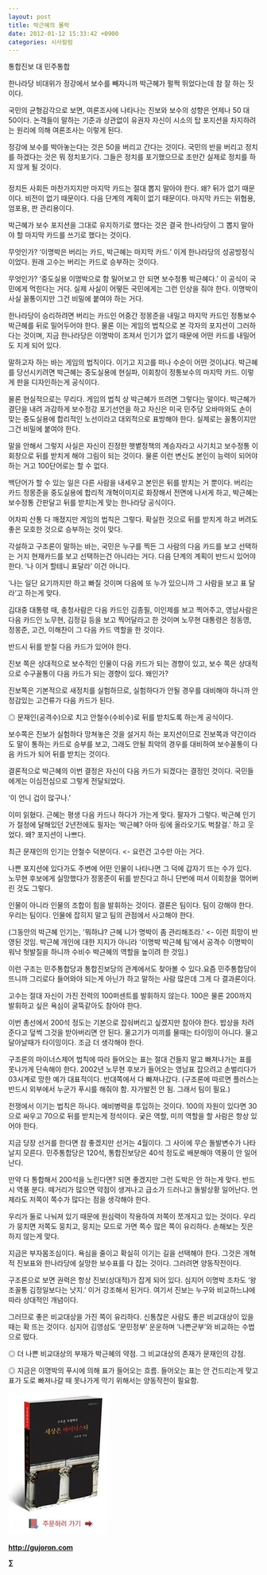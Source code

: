 ```yaml
---
layout: post
title: 박근혜의 몰락
date: 2012-01-12 15:33:42 +0900
categories: 시사칼럼
---
```

통합진보 대 민주통합 

한나라당 비대위가 정강에서 보수를 빼자니까 박근혜가 펄쩍 뛰었다는데 참 잘 하는 짓이다. 

국민의 균형감각으로 보면, 여론조사에 나타나는 진보와 보수의 성향은 언제나 50 대 50이다. 논객들이 말하는 기준과 상관없이 유권자 자신이 시소의 탑 포지션을 차지하려는 원리에 의해 여론조사는 이렇게 된다. 

정강에 보수를 박아놓는다는 것은 50을 버리고 간다는 것이다. 국민의 반을 버리고 정치를 하겠다는 것은 뭐 정치포기다. 그들은 정치를 포기했으므로 조만간 실제로 정치를 하지 않게 될 것이다. 



###

정치든 사회든 마찬가지지만 마지막 카드는 절대 뽑지 말아야 한다. 왜? 뒤가 없기 때문이다. 비전이 없기 때문이다. 다음 단계의 계획이 없기 때문이다. 마지막 카드는 위협용, 엄포용, 판 관리용이다. 

박근혜가 보수 포지션을 그대로 유지하기로 했다는 것은 결국 한나라당이 그 뽑지 말아야 할 마지막 카드를 쓰기로 했다는 것이다. 

무엇인가? ‘이명박은 버리는 카드, 박근혜는 마지막 카드.’ 이게 한나라당의 성공방정식이었다. 원래 고수는 버리는 카드로 승부하는 것이다. 

무엇인가? ‘중도실용 이명박으로 함 밀어보고 안 되면 보수정통 박근혜다.’ 이 공식이 국민에게 먹힌다는 거다. 실제 사실이 어떻든 국민에게는 그런 인상을 줘야 한다. 이명박이 사실 꼴통이지만 그건 비밀에 붙여야 하는 거다. 

한나라당이 승리하려면 버리는 카드인 어중간 정몽준을 내밀고 마지막 카드인 정통보수 박근혜를 뒤로 밀어두어야 한다. 물론 이는 게임의 법칙으로 본 각자의 포지션이 그러하다는 것이며, 지금 한나라당은 이명박이 조져서 인기가 없기 때문에 어떤 카드를 내밀어도 지게 되어 있다. 

말하고자 하는 바는 게임의 법칙이다. 이기고 지고를 떠나 수순이 어떤 것이냐다. 박근혜를 당선시키려면 박근혜는 중도실용에 현실파, 이회창이 정통보수의 마지막 카드. 이렇게 판을 디자인하는게 공식이다. 

물론 현실적으로는 무리다. 게임의 법칙 상 박근혜가 뜨려면 그렇다는 말이다. 박근혜가 결단을 내려 과감하게 보수정강 포기선언을 하고 자신은 미국 민주당 오바마와도 손이 맞는 중도실용에 합리적인 노선이라고 대외적으로 표방해야 한다. 실제로는 꼴통이지만 그건 비밀에 붙여야 한다. 

말을 안해서 그렇지 사실은 자신이 진정한 햇볕정책의 계승자라고 사기치고 보수정통 이회창으로 뒤를 받치게 해야 그림이 되는 것이다. 물론 이런 변신도 본인이 능력이 되어야 하는 거고 100단어로는 할 수 없다. 

백단어가 할 수 있는 일은 다른 사람을 내세우고 본인은 뒤를 받치는 거 뿐이다. 버리는 카드 정몽준을 중도실용에 합리적 개혁이미지로 화장해서 전면에 나서게 하고, 박근혜는 보수정통 간판달고 뒤를 받치는게 맞는 한나라당 공식이다. 

어차피 산통 다 깨졌지만 게임의 법칙은 그렇다. 확실한 것으로 뒤를 받치게 하고 버려도 좋은 모호한 것으로 승부하는 것이 맞다. 

각설하고 구조론이 말하는 바는, 국민은 누구를 찍든 그 사람의 다음 카드를 보고 선택하는 거지 현재카드를 보고 선택하는건 아니라는 거다. 다음 단계의 계획이 반드시 있어야 한다. ‘나 이거 할테니 표달라’ 이건 아니다. 

‘나는 일단 요기까지만 하고 빠질 것이며 다음에 또 누가 있으니까 그 사람을 보고 표 달라’고 하는게 맞다. 

김대중 대통령 때, 충청사람은 다음 카드인 김종필, 이인제를 보고 찍어주고, 영남사람은 다음 카드인 노무현, 김정길 등을 보고 찍어달라고 한 것이며 노무현 대통령은 정동영, 정몽준, 고건, 이해찬이 그 다음 카드 역할을 한 것이다. 

반드시 뒤를 받칠 다음 카드가 있어야 한다. 

진보 쪽은 상대적으로 보수적인 인물이 다음 카드가 되는 경향이 있고, 보수 쪽은 상대적으로 수구꼴통이 다음 카드가 되는 경향이 있다. 왜인가? 

진보쪽은 기본적으로 새정치를 실험하므로, 실험하다가 안될 경우를 대비해야 하니까 안정감있는 고건류가 다음 카드가 된다. 

◎ 문재인(공격수)으로 치고 안철수(수비수)로 뒤를 받치도록 하는게 공식이다. 

보수쪽은 진보가 실험하다 망쳐놓은 것을 설거지 하는 포지션이므로 진보쪽과 약간이라도 말이 통하는 카드로 승부를 보고, 그래도 안될 최악의 경우를 대비하여 보수꼴통이 다음 카드가 되어 뒤를 받치는 것이다. 

결론적으로 박근혜의 이번 결정은 자신이 다음 카드가 되겠다는 결정인 것이다. 국민들에게는 이심전심으로 그렇게 전달되었다. 

‘이 언니 겁이 많구나.’ 

이미 읽혔다. 근혜는 평생 다음 카드나 하다가 가는게 맞다. 팔자가 그렇다. 박근혜 인기가 절정에 달해있던 2년전에도 필자는 ‘박근혜? 아마 링에 올라오기도 벅찰걸.’ 하고 웃었다. 왜? 포지션이 나쁘다. 

최근 문재인의 인기는 안철수 덕분이다. <- 요런건 고수만 아는 거다. 

나쁜 포지션에 있다가도 주변에 어떤 인물이 나타나면 그 덕에 갑자기 뜨는 수가 있다. 노무현 후보에게 실망했다가 정몽준이 뒤를 받친다고 하니 단번에 떠서 이회창을 꺾어버린 것도 그렇다. 



인물이 아니라 인물의 조합이 힘을 발휘하는 것이다. 결론은 팀이다. 팀이 강해야 한다. 우리는 팀이다. 인물에 잡히지 말고 팀의 관점에서 사고해야 한다. 



<p style="mso-pagination: none; mso-padding-alt: 0pt 0pt 0pt 0pt" class="0">
  (그동안의 박근혜 인기는, '뭐하냐? 근혜 니가 명박이 좀 관리해조라.' <- 이런 희망이 반영된 것임. 박근혜 개인에 대한 지지가 아니라 '이명박 박근혜 팀'에서 공격수 이명박이 워낙 헛발질을 하니까 수비수 박근혜의 역할을 높이려 한 것임.)
</p>

<p style="mso-pagination: none; mso-padding-alt: 0pt 0pt 0pt 0pt" class="0">
</p>

이런 구조는 민주통합당과 통합진보당의 관계에서도 찾아볼 수 있다.요즘 민주통합당이 뜨니까 그리로다 들어와야 되는게 아닌가 하고 말하는 사람 많은데 그게 다 결과론이다. 



고수는 절대 자신이 가진 전력의 100퍼센트를 발휘하지 않는다. 100은 물론 200까지 발휘하고 싶은 욕심이 굴뚝같아도 참아야 한다. 

이번 총선에서 200석 정도는 기본으로 잡숴버리고 싶겠지만 참아야 한다. 밥상을 차려준다고 덮썩 그것을 받아버리면 안 된다. 물고기가 미끼를 물때는 타이밍이 아니다. 물고 달아날때가 타이밍이다. 조금 더 생각해야 한다. 

구조론의 마이너스제어 법칙에 따라 들어오는 표는 절대 건들지 말고 빠져나가는 표를 못나가게 단속해야 한다. 2002년 노무현 후보가 들어오는 영남표 잡으려고 손벌리다가 03시계로 망한 예가 대표적이다. 반대쪽에서 다 빠져나갔다. (구조론에 따르면 플러스는 반드시 외부에서 누군가 푸시를 해줘야 함. 자가발전 안 됨. 그래서 팀이 필요.) 

전쟁에서 이기는 법칙은 하나다. 예비병력을 투입하는 것이다. 100의 자원이 있다면 30으로 싸우고 70으로 뒤를 받치는게 정석이다. 궂은 역할, 미끼 역할을 할 사람은 항상 있어야 한다. 

지금 당장 선거를 한다면 참 좋겠지만 선거는 4월이다. 그 사이에 무슨 돌발변수가 나타날지 모른다. 민주통합당은 120석, 통합진보당은 40석 정도로 배분해야 역풍이 안 일어난다. 

만약 다 통합해서 200석을 노린다면? 되면 좋겠지만 그런 도박은 안 하는게 맞다. 반드시 역풍 분다. 떼거리가 많으면 약점이 생겨나고 급소가 드러나고 돌발상황 일어난다. 언제라도 저쪽이 쪽수가 많다는 점을 생각해야 한다. 



우리가 둘로 나눠져 있기 때문에 원심력이 작용하여 저쪽이 쪼개지고 있는 것이다. 우리가 뭉치면 저쪽도 뭉치고, 뭉치는 모드로 가면 쪽수 많은 쪽이 유리하다. 손해보는 짓은 하지 않는게 맞다. 



지금은 부자몸조심이다. 욕심을 줄이고 확실히 이기는 길을 선택해야 한다. 그것은 개혁적 진보표와 한나라당에 실망한 보수표를 다 잡는 것이다. 그러려면 양동작전이다. 

구조론으로 보면 권력은 항상 진보(상대적)가 잡게 되어 있다. 심지어 이명박 조차도 ‘왕조꼴통 김정일보다는 낫지.’ 이거 강조해서 된거다. 여기서 진보는 누구와 비교하느냐에 따라 상대적인 개념이다. 



그러므로 좋은 비교대상을 가진 쪽이 유리하다. 신통찮은 사람도 좋은 비교대상이 있을 때는 확 뜨는 것이다. 심지어 김영삼도 ‘문민정부’ 운운하며 ‘나쁜군부’와 비교하는 수법으로 떴다. 



◎ 더 나쁜 비교대상의 부재가 박근혜의 약점. 그 비교대상의 존재가 문재인의 강점.

  
◎ 지금은 이명박의 푸시에 의해 표가 들어오는 흐름. 들어오는 표는 안 건드리는게 맞고 표가 도로 빠져나갈 때 못나가게 막기 위해서는 양동작전이 필요함.  








<a href="?mid=book_minus&act=dispBoardWrite" target="_self"><img alt="0.JPG" src="files/attach/images/198/668/222/0.JPG" width="200" height="287" /> </a>


  






**http://gujoron.com**  


**∑**